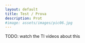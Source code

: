```yaml
---
layout: default
title: Test / Prova
description: Prot
#image: assets/images/pic06.jpg
---
```


TODO: watch the TI videos about this

